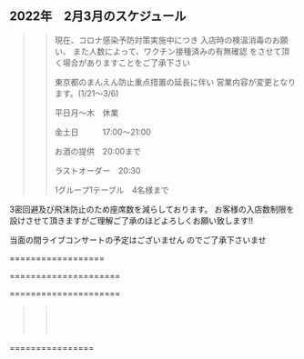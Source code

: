 ## 2022年　2月3月のスケジュール
 

>>
>> 現在、コロナ感染予防対策実施中につき
>> 入店時の検温消毒のお願い、
>> また人数によって、ワクチン接種済みの有無確認
>> をさせて頂く場合がありますことをご了承下さい
>>
>> 東京都のまんえん防止重点措置の延長に伴い
>> 営業内容が変更となります。(1/21〜3/6)
>>
>> 平日月〜木　休業
>>
>> 金土日　　　17:00〜21:00
>>
>>
>>    お酒の提供　20:00まで
>>
>>    ラストオーダー　20:30
>>
>>    1グループ1テーブル　4名様まで
>>
>>      
>>

>>



3密回避及び飛沫防止のため座席数を減らしております。
お客様の入店数制限を設けさせて頂きますがご理解ご了承のほどよろしくお願い致します!!

>>
>>
>>

当面の間ライブコンサートの予定はございません
のでご了承下さいませ

>>
>>
>>




==================




>>
>>
>>
>>    
>>
>>
>>    
>>    

=====================
>>
>>
>>
>>
>>    
>>    


=====================
>>
>> <br/>
>>
>> 
>> 
>> <br/>
>>
>> 
>>
>>
>> <br/>
>>
>>
>> 
>>
>>  
>>
>>
>>


 ================

